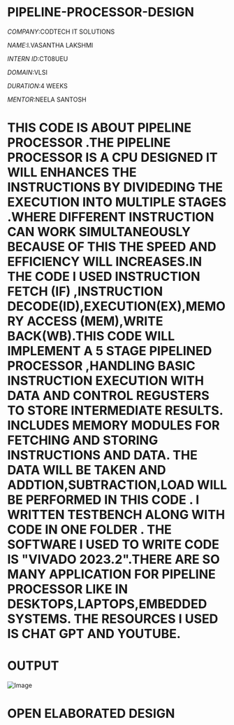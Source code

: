 # PIPELINE-PROCESSOR-DESIGN

*COMPANY*:CODTECH IT SOLUTIONS

*NAME*:I.VASANTHA LAKSHMI

*INTERN ID*:CT08UEU

*DOMAIN*:VLSI

*DURATION*:4 WEEKS

*MENTOR*:NEELA SANTOSH

# THIS CODE IS ABOUT PIPELINE PROCESSOR .THE PIPELINE PROCESSOR IS A CPU DESIGNED IT WILL ENHANCES THE INSTRUCTIONS BY DIVIDEDING THE EXECUTION INTO MULTIPLE STAGES .WHERE DIFFERENT INSTRUCTION CAN WORK SIMULTANEOUSLY BECAUSE OF THIS THE SPEED AND EFFICIENCY WILL INCREASES.IN THE CODE I USED INSTRUCTION FETCH (IF) ,INSTRUCTION DECODE(ID),EXECUTION(EX),MEMORY ACCESS (MEM),WRITE BACK(WB).THIS CODE WILL IMPLEMENT A 5 STAGE PIPELINED PROCESSOR ,HANDLING BASIC INSTRUCTION EXECUTION WITH DATA AND CONTROL REGUSTERS TO STORE INTERMEDIATE RESULTS. INCLUDES MEMORY MODULES FOR FETCHING AND STORING INSTRUCTIONS AND DATA. THE DATA WILL BE TAKEN AND ADDTION,SUBTRACTION,LOAD WILL BE PERFORMED IN THIS CODE . I WRITTEN TESTBENCH ALONG WITH CODE IN ONE FOLDER . THE SOFTWARE I USED TO WRITE CODE IS "VIVADO 2023.2".THERE ARE SO MANY APPLICATION FOR PIPELINE PROCESSOR LIKE IN DESKTOPS,LAPTOPS,EMBEDDED SYSTEMS. THE RESOURCES I USED IS CHAT GPT AND YOUTUBE.

# OUTPUT 

![Image](https://github.com/user-attachments/assets/00d1d9ee-b009-44fd-961d-ce3bd37587dd)

# OPEN ELABORATED DESIGN


